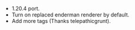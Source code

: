 - 1.20.4 port.
- Turn on replaced enderman renderer by default.
- Add more tags (Thanks telepathicgrunt).